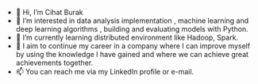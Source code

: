 - 👋 Hi, I’m Cihat Burak
- 👀 I’m interested in data analysis implementation , machine learning and deep learning algorithms , building and evaluating models with Python.
- 🌱 I’m currently learning distributed environment like Hadoop, Spark.
- 💞️ I aim to continue my career in a company where I can improve myself by using the knowledge I have gained and
where we can achieve great achievements together.
- 📫 You can reach me via my LinkedIn profile or e-mail.

<!---
cihatburak/cihatburak is a ✨ special ✨ repository because its `README.md` (this file) appears on your GitHub profile.
You can click the Preview link to take a look at your changes.
--->
